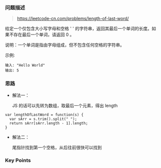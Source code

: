 ### 问题描述

> https://leetcode-cn.com/problems/length-of-last-word/

给定一个仅包含大小写字母和空格 ' ' 的字符串，返回其最后一个单词的长度。如果不存在最后一个单词，请返回 0 。

说明：一个单词是指由字母组成，但不包含任何空格的字符串。

示例:

```
输入: "Hello World"
输出: 5
```

### 思路

* 解法一：

  JS 的话可以先转为数组，取最后一个元素，得出 length

```
var lengthOfLastWord = function(s) {
  var sArr = s.trim().split(" ");
  return sArr[sArr.length - 1].length;
}
```

* 解法二：

  尾指针找到第一个空格，从后往前很快可以找到

### Key Points

